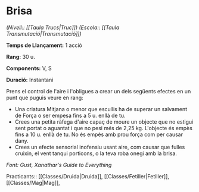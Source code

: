 # Brisa

*(Nivell:: [[Taula Trucs|Truc]]) (Escola:: [[Taula Transmutació|Transmutació]])*

**Temps de Llançament:** 1 acció

**Rang:** 30 u.

**Components:** V, S

**Duració:** Instantani

Prens el control de l'aire i l'obligues a crear un dels següents efectes en un punt que puguis veure en rang:

- Una criatura Mitjana o menor que escullis ha de superar un salvament de Força o ser empesa fins a 5 u. enllà de tu.
- Crees una petita ràfega d'aire capaç de moure un objecte que no estigui sent portat o aguantat i que no pesi més de 2,25 kg. L'objecte és empès fins a 10 u. enllà de tu. No és empès amb prou força com per causar dany.
- Crees un efecte sensorial inofensiu usant aire, com causar que fulles cruixin, el vent tanqui porticons, o la teva roba onegi amb la brisa.


*Font: Gust, Xanathar's Guide to Everything*

Practicants:: [[Classes/Druida|Druida]], [[Classes/Fetiller|Fetiller]], [[Classes/Mag|Mag]],